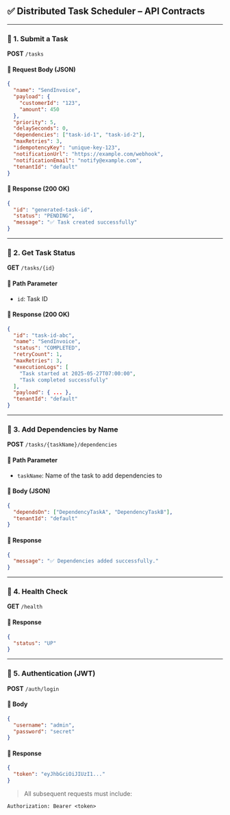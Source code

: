 

## ✅ Distributed Task Scheduler – API Contracts

---

### 🔹 1. **Submit a Task**

**POST** `/tasks`

#### 🔸 Request Body (JSON)

```json
{
  "name": "SendInvoice",
  "payload": {
    "customerId": "123",
    "amount": 450
  },
  "priority": 5,
  "delaySeconds": 0,
  "dependencies": ["task-id-1", "task-id-2"],
  "maxRetries": 3,
  "idempotencyKey": "unique-key-123",
  "notificationUrl": "https://example.com/webhook",
  "notificationEmail": "notify@example.com",
  "tenantId": "default"
}
```

#### 🔸 Response (200 OK)

```json
{
  "id": "generated-task-id",
  "status": "PENDING",
  "message": "✅ Task created successfully"
}
```

---

### 🔹 2. **Get Task Status**

**GET** `/tasks/{id}`

#### 🔸 Path Parameter

* `id`: Task ID

#### 🔸 Response (200 OK)

```json
{
  "id": "task-id-abc",
  "name": "SendInvoice",
  "status": "COMPLETED",
  "retryCount": 1,
  "maxRetries": 3,
  "executionLogs": [
    "Task started at 2025-05-27T07:00:00",
    "Task completed successfully"
  ],
  "payload": { ... },
  "tenantId": "default"
}
```

---

### 🔹 3. **Add Dependencies by Name**

**POST** `/tasks/{taskName}/dependencies`

#### 🔸 Path Parameter

* `taskName`: Name of the task to add dependencies to

#### 🔸 Body (JSON)

```json
{
  "dependsOn": ["DependencyTaskA", "DependencyTaskB"],
  "tenantId": "default"
}
```

#### 🔸 Response

```json
{
  "message": "✅ Dependencies added successfully."
}
```

---

### 🔹 4. **Health Check**

**GET** `/health`

#### 🔸 Response

```json
{
  "status": "UP"
}
```

---

### 🔹 5. **Authentication (JWT)**

**POST** `/auth/login`

#### 🔸 Body

```json
{
  "username": "admin",
  "password": "secret"
}
```

#### 🔸 Response

```json
{
  "token": "eyJhbGciOiJIUzI1..."
}
```

> All subsequent requests must include:

```
Authorization: Bearer <token>
```

